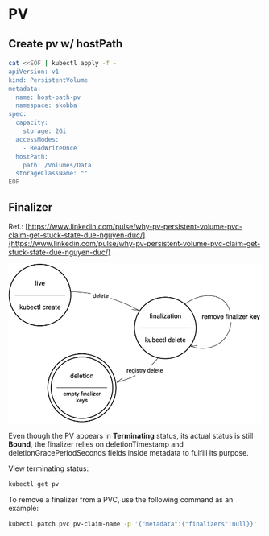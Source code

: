 # PV

## Create pv w/ hostPath
```sh
cat <<EOF | kubectl apply -f -
apiVersion: v1
kind: PersistentVolume
metadata:
  name: host-path-pv
  namespace: skobba
spec:
  capacity:
    storage: 2Gi
  accessModes:
    - ReadWriteOnce
  hostPath:
    path: /Volumes/Data
  storageClassName: ""
EOF
```

## Finalizer
Ref.: [https://www.linkedin.com/pulse/why-pv-persistent-volume-pvc-claim-get-stuck-state-due-nguyen-duc/](https://www.linkedin.com/pulse/why-pv-persistent-volume-pvc-claim-get-stuck-state-due-nguyen-duc/)

![k8-pv-finalizer.png](k8-pv-finalizer.png)

Even though the PV appears in __Terminating__ status, its actual status is still __Bound__, the finalizer relies on deletionTimestamp and deletionGracePeriodSeconds fields inside metadata to fulfill its purpose.


View terminating status:
```sh
kubectl get pv
```

To remove a finalizer from a PVC, use the following command as an example:
```sh
kubectl patch pvc pv-claim-name -p '{"metadata":{"finalizers":null}}'
```
